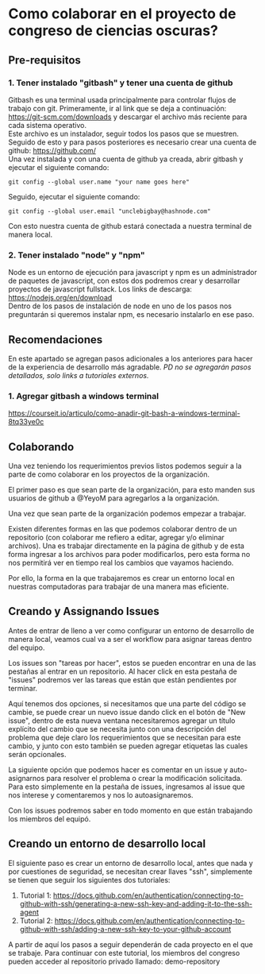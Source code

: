 # Como colaborar en el proyecto de congreso de ciencias oscuras?

## Pre-requisitos

### 1. Tener instalado "gitbash" y tener una cuenta de github
Gitbash es una terminal usada principalmente para controlar flujos de trabajo con git.
Primeramente, ir al link que se deja a continuación: https://git-scm.com/downloads y descargar el archivo más reciente para cada sistema operativo. <br />
Este archivo es un instalador, seguir todos los pasos que se muestren.
Seguido de esto y para pasos posteriores es necesario crear una cuenta de github: https://github.com/ <br />
Una vez instalada y con una cuenta de github ya creada, abrir gitbash y ejecutar el siguiente comando:
```
git config --global user.name "your name goes here"
```
Seguido, ejecutar el siguiente comando:
```
git config --global user.email "unclebigbay@hashnode.com"
```
Con esto nuestra cuenta de github estará conectada a nuestra terminal de manera local. <br />

### 2. Tener instalado "node" y "npm"
Node es un entorno de ejecución para javascript y npm es un administrador de paquetes de javascript, con estos dos podremos crear y desarrollar proyectos de javascript fullstack.
Los links de descarga: https://nodejs.org/en/download <br />
Dentro de los pasos de instalación de node en uno de los pasos nos preguntarán si queremos instalar npm, es necesario instalarlo en ese paso.

## Recomendaciones

En este apartado se agregan pasos adicionales a los anteriores para hacer de la experiencia de desarrollo más agradable. *PD no se agregarán pasos detallados, solo links a tutoriales externos.*

### 1. Agregar gitbash a windows terminal 
https://courseit.io/articulo/como-anadir-git-bash-a-windows-terminal-8tq33ye0c

## Colaborando

Una vez teniendo los requerimientos previos listos podemos seguir a la parte de como colaborar en los proyectos de la organización.

El primer paso es que sean parte de la organización, para esto manden sus usuarios de github a @YeyoM para agregarlos a la organización.

Una vez que sean parte de la organización podemos empezar a trabajar.

Existen diferentes formas en las que podemos colaborar dentro de un repositorio (con colaborar me refiero a editar, agregar y/o eliminar archivos). Una es trabajar directamente en la página de github y de esta forma ingresar a los archivos para poder modificarlos, pero esta forma no nos permitirá ver en tiempo real los cambios que vayamos haciendo.

Por ello, la forma en la que trabajaremos es crear un entorno local en nuestras computadoras para trabajar de una manera mas eficiente.

## Creando y Assignando Issues

Antes de entrar de lleno a ver como configurar un entorno de desarrollo de manera local, veamos cual va a ser el workflow para asignar tareas dentro del equipo.

Los issues son "tareas por hacer", estos se pueden encontrar en una de las pestañas al entrar en un repositorio. Al hacer click en esta pestaña de "issues" podremos ver las tareas que están que están pendientes por terminar.

Aquí tenemos dos opciones, si necesitamos que una parte del código se cambie, se puede crear un nuevo issue dando click en el botón de "New issue", dentro de esta nueva ventana necesitaremos agregar un título explícito del cambio que se necesita junto con una descripción del problema que deje claro los requerimientos que se necesitan para este cambio, y junto con esto también se pueden agregar etiquetas las cuales serán opcionales.

La siguiente opción que podemos hacer es comentar en un issue y auto-asignarnos para resolver el problema o crear la modificación solicitada. Para esto simplemente en la pestaña de issues, ingresamos al issue que nos interese y comentaremos y nos lo autoasignaremos.

Con los issues podremos saber en todo momento en que están trabajando los miembros del equipó.

## Creando un entorno de desarrollo local

El siguiente paso es crear un entorno de desarrollo local, antes que nada y por cuestiones de seguridad, se necesitan crear llaves "ssh", simplemente se tienen que seguir los siguientes dos tutoriales:

1. Tutorial 1: https://docs.github.com/en/authentication/connecting-to-github-with-ssh/generating-a-new-ssh-key-and-adding-it-to-the-ssh-agent
2. Tutorial 2: https://docs.github.com/en/authentication/connecting-to-github-with-ssh/adding-a-new-ssh-key-to-your-github-account

A partir de aquí los pasos a seguir dependerán de cada proyecto en el que se trabaje. Para continuar con este tutorial, los miembros del congreso pueden acceder al repositorio privado llamado: demo-repository
